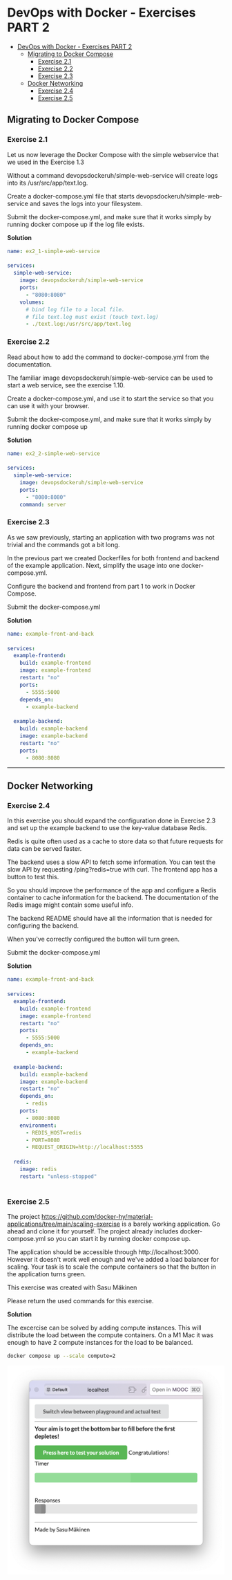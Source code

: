 # DevOps with Docker - Exercises PART 2

- [DevOps with Docker - Exercises PART 2](#devops-with-docker---exercises-part-2)
  - [Migrating to Docker Compose](#migrating-to-docker-compose)
    - [Exercise 2.1](#exercise-21)
    - [Exercise 2.2](#exercise-22)
    - [Exercise 2.3](#exercise-23)
  - [Docker Networking](#docker-networking)
    - [Exercise 2.4](#exercise-24)
    - [Exercise 2.5](#exercise-25)

## Migrating to Docker Compose

### Exercise 2.1
Let us now leverage the Docker Compose with the simple webservice that we used in the Exercise 1.3

Without a command devopsdockeruh/simple-web-service will create logs into its /usr/src/app/text.log.

Create a docker-compose.yml file that starts devopsdockeruh/simple-web-service and saves the logs into your filesystem.

Submit the docker-compose.yml, and make sure that it works simply by running docker compose up if the log file exists.

**Solution**
```yml
name: ex2_1-simple-web-service

services:
  simple-web-service:
    image: devopsdockeruh/simple-web-service
    ports:
      - "8080:8080"
    volumes:
      # bind log file to a local file.
      # file text.log must exist (touch text.log)
      - ./text.log:/usr/src/app/text.log
```

### Exercise 2.2

Read about how to add the command to docker-compose.yml from the documentation.

The familiar image devopsdockeruh/simple-web-service can be used to start a web service, see the exercise 1.10.

Create a docker-compose.yml, and use it to start the service so that you can use it with your browser.

Submit the docker-compose.yml, and make sure that it works simply by running docker compose up

**Solution**

```yml
name: ex2_2-simple-web-service

services:
  simple-web-service:
    image: devopsdockeruh/simple-web-service
    ports:
      - "8080:8080"
    command: server
```

### Exercise 2.3
As we saw previously, starting an application with two programs was not trivial and the commands got a bit long.

In the previous part we created Dockerfiles for both frontend and backend of the example application. Next, simplify the usage into one docker-compose.yml.

Configure the backend and frontend from part 1 to work in Docker Compose.

Submit the docker-compose.yml

**Solution**

```yml
name: example-front-and-back

services:
  example-frontend:
    build: example-frontend
    image: example-frontend  
    restart: "no"
    ports:
      - 5555:5000 
    depends_on:
      - example-backend
  
  example-backend:
    build: example-backend
    image: example-backend
    restart: "no"
    ports:
      - 8080:8080
```

---

## Docker Networking

### Exercise 2.4
In this exercise you should expand the configuration done in Exercise 2.3 and set up the example backend to use the key-value database Redis.

Redis is quite often used as a cache to store data so that future requests for data can be served faster.

The backend uses a slow API to fetch some information. You can test the slow API by requesting /ping?redis=true with curl. The frontend app has a button to test this.

So you should improve the performance of the app and configure a Redis container to cache information for the backend. The documentation of the Redis image might contain some useful info.

The backend README should have all the information that is needed for configuring the backend.

When you've correctly configured the button will turn green.

Submit the docker-compose.yml



**Solution**

```yml
name: example-front-and-back

services:
  example-frontend:
    build: example-frontend
    image: example-frontend  
    restart: "no"
    ports:
      - 5555:5000 
    depends_on:
      - example-backend
  
  example-backend:
    build: example-backend
    image: example-backend
    restart: "no"
    depends_on:
      - redis
    ports:
      - 8080:8080
    environment:
      - REDIS_HOST=redis
      - PORT=8080
      - REQUEST_ORIGIN=http://localhost:5555
  
  redis:
    image: redis
    restart: "unless-stopped"
    
```

### Exercise 2.5
The project https://github.com/docker-hy/material-applications/tree/main/scaling-exercise is a barely working application. Go ahead and clone it for yourself. The project already includes docker-compose.yml so you can start it by running docker compose up.

The application should be accessible through http://localhost:3000. However it doesn't work well enough and we've added a load balancer for scaling. Your task is to scale the compute containers so that the button in the application turns green.

This exercise was created with Sasu Mäkinen

Please return the used commands for this exercise.

**Solution**

The excercise can be solved by adding compute instances. This will distribute the load between the compute containers.
On a M1 Mac it was enough to have 2 compute instances for the load to be balanced.
```bash
docker compose up --scale compute=2 
```

![screenshot](./ex2_5.png)